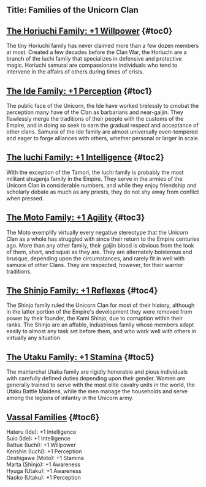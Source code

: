 Title: Families of the Unicorn Clan
---
## <span><span style="text-decoration: underline;">The Horiuchi Family: +1 Willpower</span></span> {#toc0}

The tiny Horiuchi family has never claimed more than a few dozen members at most. Created a few decades before the Clan War, the Horiuchi are a branch of the Iuchi family that specializes in defensive and protective magic. Horiuchi samurai are compassionate individuals who tend to intervene in the affairs of others during times of crisis.

## <span><span style="text-decoration: underline;">The Ide Family: +1 Perception</span></span> {#toc1}

The public face of the Unicorn, the Ide have worked tirelessly to cmobat the perception many have of the Clan as barbarians and near-gaijin. They flawlessly merge the traditions of their people with the customs of the Empire, and in doing so seek to earn the gradual respect and acceptance of other clans. Samurai of the Ide family are almost universally even-tempered and eager to forge alliances with others, whether personal or larger in scale.

## <span><span style="text-decoration: underline;">The Iuchi Family: +1 Intelligence</span></span> {#toc2}

With the exception of the Tamori, the Iuchi family is probably the most militant shugenja family in the Empire. They serve in the armies of the Unicorn Clan in considerable numbers, and while they enjoy friendship and scholarly debate as much as any priests, they do not shy away from conflict when pressed.

## <span><span style="text-decoration: underline;">The Moto Family: +1 Agility</span></span> {#toc3}

The Moto exemplify virtually every negative stereotype that the Unicorn Clan as a whole has struggled with since their return to the Empire centuries ago. More than any other family, their gaijin blood is obvious from the look of them, short, and squat as they are. They are alternately boisterous and brusque, depending upon the circumstances, and rarely fit in well with samurai of other Clans. They are respected, however, for their warrior traditions.

## <span><span style="text-decoration: underline;">The Shinjo Family: +1 Reflexes</span></span> {#toc4}

The Shinjo family ruled the Unicorn Clan for most of their history, although in the latter portion of the Empire's development they were removed from power by their founder, the Kami Shinjo, due to corruption within their ranks. The Shinjo are an affable, industrious family whose members adapt easily to almost any task set before them, and who work well with others in virtually any situation.

## <span><span style="text-decoration: underline;">The Utaku Family: +1 Stamina</span></span> {#toc5}

The matriarchal Utaku family are rigidly honorable and pious individuals with carefully defined duties depending upon their gender. Women are generally trained to serve with the most elite cavalry units in the world, the Utaku Battle Maidens, while the men manage the households and serve among the legions of infantry in the Unicorn army.

## <span><span style="text-decoration: underline;">Vassal Families</span></span> {#toc6}

Hateru (Ide): +1 Intelligence<br>
Suio (Ide): +1 Intelligence<br>
Battue (Iuchi): +1 Willpower<br>
Kenshin (Iuchi): +1 Perception<br>
Onshigawa (Moto): +1 Stamina<br>
Marta (Shinjo): +1 Awareness<br>
Hyuga (Utaku): +1 Awareness<br>
Naoko (Utaku): +1 Perception

